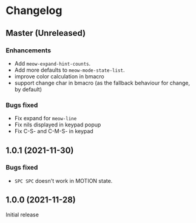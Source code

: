# Changelog

## Master (Unreleased)

### Enhancements
* Add `meow-expand-hint-counts`.
* Add more defaults to `meow-mode-state-list`.
* improve color calculation in bmacro
* support change char in bmacro (as the fallback behaviour for change, by default)

### Bugs fixed
* Fix expand for `meow-line`
* Fix nils displayed in keypad popup
* Fix C-S- and C-M-S- in keypad

## 1.0.1 (2021-11-30)
### Bugs fixed
* `SPC SPC` doesn't work in MOTION state.

## 1.0.0 (2021-11-28)
Initial release
